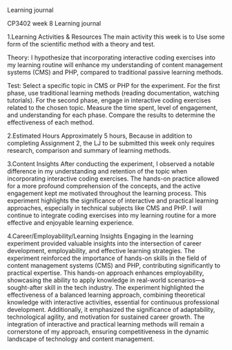 Learning journal

CP3402 week 8 Learning journal

1.Learning Activities & Resources
The main activity this week is to Use some form of the scientific method with a theory and test.

Theory: I hypothesize that incorporating interactive coding exercises into my learning routine will enhance my understanding of content management systems (CMS) and PHP, compared to traditional passive learning methods.

Test:
Select a specific topic in CMS or PHP for the experiment.
For the first phase, use traditional learning methods (reading documentation, watching tutorials).
For the second phase, engage in interactive coding exercises related to the chosen topic.
Measure the time spent, level of engagement, and understanding for each phase.
Compare the results to determine the effectiveness of each method.

2.Estimated Hours
Approximately 5 hours, Because in addition to completing Assignment 2, the LJ to be submitted this week only requires research, comparison and summary of learning methods.

3.Content Insights 
After conducting the experiment, I observed a notable difference in my understanding and retention of the topic when incorporating interactive coding exercises. The hands-on practice allowed for a more profound comprehension of the concepts, and the active engagement kept me motivated throughout the learning process. This experiment highlights the significance of interactive and practical learning approaches, especially in technical subjects like CMS and PHP. I will continue to integrate coding exercises into my learning routine for a more effective and enjoyable learning experience.

4.Career/Employability/Learning Insights 
Engaging in the learning experiment provided valuable insights into the intersection of career development, employability, and effective learning strategies. The experiment reinforced the importance of hands-on skills in the field of content management systems (CMS) and PHP, contributing significantly to practical expertise. This hands-on approach enhances employability, showcasing the ability to apply knowledge in real-world scenarios—a sought-after skill in the tech industry. The experiment highlighted the effectiveness of a balanced learning approach, combining theoretical knowledge with interactive activities, essential for continuous professional development. Additionally, it emphasized the significance of adaptability, technological agility, and motivation for sustained career growth. The integration of interactive and practical learning methods will remain a cornerstone of my approach, ensuring competitiveness in the dynamic landscape of technology and content management.
